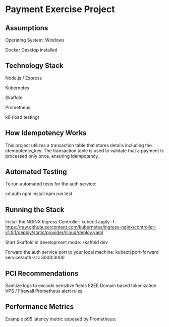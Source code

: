 # Payment Exercise Project
## Assumptions
Operating System: Windows

Docker Desktop installed

## Technology Stack
Node.js / Express

Kubernetes

Skaffold

Prometheus

k6 (load testing)

## How Idempotency Works
This project utilizes a transaction table that stores details including the idempotency_key.
The transaction table is used to validate that a payment is processed only once, ensuring idempotency.

## Automated Testing
To run automated tests for the auth service:

cd auth
npm install
npm run test


## Running the Stack
Install the NGINX Ingress Controller:
kubectl apply -f https://raw.githubusercontent.com/kubernetes/ingress-nginx/controller-v1.9.1/deploy/static/provider/cloud/deploy.yaml

Start Skaffold in development mode:
skaffold dev

Forward the auth service port to your local machine:
kubectl port-forward service/auth-srv 3000:3000

## PCI Recommendations
Sanitize logs to exclude sensitive fields
E2EE
Domain based tokenization
VPS / Firewall
Prometheus alert rules


## Performance Metrics
Example p95 latency metric exposed by Prometheus:
